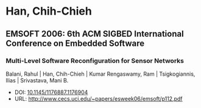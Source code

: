 # Han, Chih-Chieh

## EMSOFT 2006: 6th ACM SIGBED International Conference on Embedded Software

### Multi-Level Software Reconfiguration for Sensor Networks
Balani, Rahul | Han, Chih-Chieh | Kumar Rengaswamy, Ram | Tsigkogiannis, Ilias | Srivastava, Mani B.
* DOI: [10.1145/1176887.1176904](https://doi.org/10.1145/1176887.1176904)
* URL: <http://www.cecs.uci.edu/~papers/esweek06/emsoft/p112.pdf>

